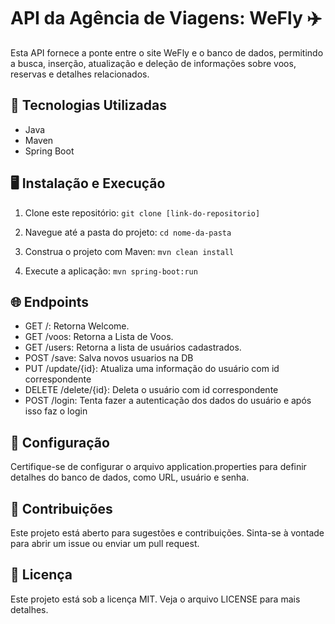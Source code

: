 # API da Agência de Viagens: WeFly ✈️

Esta API fornece a ponte entre o site WeFly e o banco de dados, permitindo a busca, inserção, atualização e deleção de informações sobre voos, reservas e detalhes relacionados.

## 🚀 Tecnologias Utilizadas

- Java
- Maven
- Spring Boot

## 🖥️ Instalação e Execução

1. Clone este repositório:
`git clone [link-do-repositorio]`

2. Navegue até a pasta do projeto:
`cd nome-da-pasta`

3. Construa o projeto com Maven:
`mvn clean install`

4. Execute a aplicação:
`mvn spring-boot:run`

## 🌐 Endpoints

- GET /: Retorna Welcome.
- GET /voos: Retorna a Lista de Voos.
- GET /users: Retorna a lista de usuários cadastrados.
- POST /save: Salva novos usuarios na DB
- PUT /update/{id}: Atualiza uma informação do usuário com id correspondente
- DELETE /delete/{id}: Deleta o usuário com id correspondente
- POST /login: Tenta fazer a autenticação dos dados do usuário e após isso faz o login

## 📝 Configuração

Certifique-se de configurar o arquivo application.properties para definir detalhes do banco de dados, como URL, usuário e senha.

## 🚧 Contribuições

Este projeto está aberto para sugestões e contribuições. Sinta-se à vontade para abrir um issue ou enviar um pull request.

## 📜 Licença

Este projeto está sob a licença MIT. Veja o arquivo LICENSE para mais detalhes.